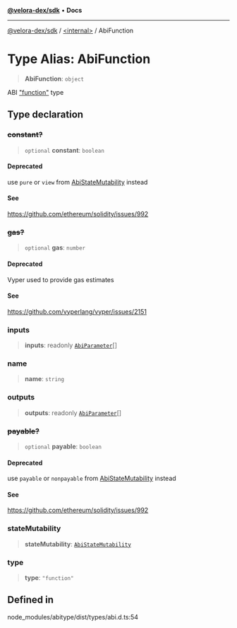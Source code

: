 [**@velora-dex/sdk**](../../README.md) • **Docs**

***

[@velora-dex/sdk](../../globals.md) / [\<internal\>](../README.md) / AbiFunction

# Type Alias: AbiFunction

> **AbiFunction**: `object`

ABI ["function"](https://docs.soliditylang.org/en/latest/abi-spec.html#json) type

## Type declaration

### ~~constant?~~

> `optional` **constant**: `boolean`

#### Deprecated

use `pure` or `view` from [AbiStateMutability](AbiStateMutability.md) instead

#### See

https://github.com/ethereum/solidity/issues/992

### ~~gas?~~

> `optional` **gas**: `number`

#### Deprecated

Vyper used to provide gas estimates

#### See

https://github.com/vyperlang/vyper/issues/2151

### inputs

> **inputs**: readonly [`AbiParameter`](AbiParameter.md)[]

### name

> **name**: `string`

### outputs

> **outputs**: readonly [`AbiParameter`](AbiParameter.md)[]

### ~~payable?~~

> `optional` **payable**: `boolean`

#### Deprecated

use `payable` or `nonpayable` from [AbiStateMutability](AbiStateMutability.md) instead

#### See

https://github.com/ethereum/solidity/issues/992

### stateMutability

> **stateMutability**: [`AbiStateMutability`](AbiStateMutability.md)

### type

> **type**: `"function"`

## Defined in

node\_modules/abitype/dist/types/abi.d.ts:54

